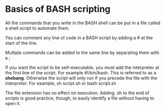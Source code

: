 # Basics of BASH scripting
All the commands that you write in the BASH shell can be put in a file
called a shell script to automate them.

You can comment any line of code  in a BASH script by adding a # at the start 
of the line.

Multiple commands can be added to the same line by separating them with a ;

If you want the script to be self-executable, you must add the interpreter at the first
line of the script. For example #!/bin/bash. This is referred to as a **shebang**. Otherwise
the script will only run if you precede the file with the interpreter. For example, sh script.sh or 
bash script.sh

The file extension has no effect on execution. Adding .sh to the end of scripts is good practice, though, 
to easily identify a file without having to open it.

